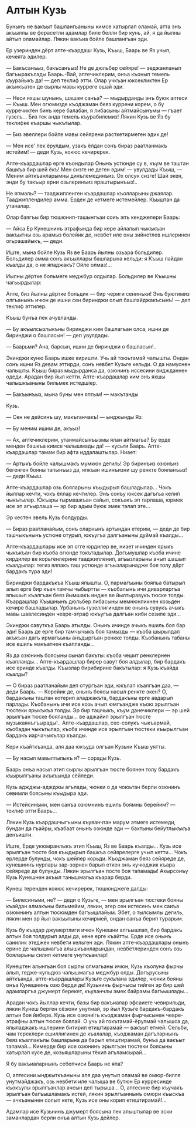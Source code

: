 # Алтын Кузь

Бунынъ не вакъыт башлангьаныны кимсе хатырлап оламай, атта энъ акъыллы ве ферасетли адамлар биле белли бир кунь, ай, я да йылны айтып оламайлар.
Лякин вакъиа бойле башлангъан эди.

Ер узеринден дёрт апте-къардаш: Кузь, Къыш, Баарь ве Яз учып, кечеята эдилер.

— Бакъсанъыз, бакъсанъыз!
Не де дюльбер сейяре!
— эеджанланып багъыракълады Баарь.-Вай, аптечиклерим, онъа къонып темель къурайыкъ да!
— деп теклиф этти.
Олар учкъан юксекликтен Ер акъикъатен де сырлы мавы курреге ошай эди.

— Неси яхшы шунынъ, шашам санъа?
— мыдырданды энъ буюк аптеси — Къыш.
Мен огюмизде къоджаман беяз куррени корем, о бу курречиктен бинъ кере балабан, я либасыны айтмайсынъмы — гъает гузель...
Биз тек анда темель къурабилемиз!
Лякин Кузь ве Яз бу теклифке къаршы чыкътылар.

— Биз эвеллери бойле мавы сейярени расткетирмеген эдик де!

— Мен исе' пек ёрулдым, узакъ ёлдан сонъ бираз раатланмакъ истейим!
— деди Кузь, кокюс кечиререк.

Апте-къардашлар ерге къондылар Онынъ устюнде су в, къум ве таштан башкъа бир шей ёкъ!
Мен сизге не деген эдим!
— увулдады Къыш, — Меним айткъанларымны динълемединъиз.
Ох олсун сизге!
Шай экен, энди бу такъыр ерни озьлеринъиз яраштырынъыз!..

Не япмалы?
— тааджипленген къардашлар къолларыны джаялар.
Тааджиплендилер амма.
Ерден де кетмеге истемейлер.
Къыштан да утаналар.

Олар баягъы бир тюшюнип-ташынгъаи соиъ эпъ кенджелери Баарь:

— Айса Ер Кунешнинъ этрафында бир кере айлапып чыкъкъан вакъытны озь арамыз болейик де, невбет иле оны зийнетлев ишлеринен огьрашайыкъ, — деди.

Иште, мына бойле Кузь Яз ве Баарь йылны озьара больдилер.
Больдилер амма сонъ акъыллары башларына кельди: я Къыш пайдан къалды да, о не япаджакъ?
Ойле олмаз!...

Иылны дёртке больмеге меджбур олдылар.
Больдилер ве Къышны чагьырдылар:

Апте, биз йылны дёртке больдик — бир чериги сенинъки!
Энъ буюгимиз олгъанынъ ичюн де ишни сен биринджи олып башлайджакъсынъ!
— деп теклиф эттилер.

Къыш бунъа пек ачувланды.

— Бу акъылсызлыкъны биринджи ким башлагъан олса, ишни де биринджи о башласын!
— деп увулдады.

— Баарьми?
Ана, барсын, ишни де биринджи о башласын!..

Экинджи куню Баарь ишке киришти.
Учь ай тоюьтамай чалышты.
Ондан сонъ ишни Яз девам эттирди, сонъ невбет Кузьге кельди.
О да намуснен чалышты.
Къыш бираз мыдырданса да, озюнинъ иссесини виджданнен одеди.
Арадан бир йыл кетти.
Апте-къардашлар ким энъ яхшы чалышкъаныны бильмек истедшіер.

— Бакъынъыз, мына буны мен яптым!
— макътанды

Кузь.

— Сен не дейсинъ шу, макътанчакъ!
— ынджынды Яз:

— Бу меним ишим де, акъыз!

— Ах, аптечиклерим, утанмайсынъызмы ялан айтмагьа?
Бу ерде менден башкъа кимсе чалышмады да!
— кусьти Баарь.
Апте-къардашлар тамам бир афта иддалаштылар.
Ниает:

— Артыкъ бойле чалышмакъ мумкюн дегиль!
Эр биринъиз озюнъиз бегенген бояны тапынъыз да, япкъан ишинъизни шу ренкте бояланъыз!
— деди Къыш.

Апте-къардашлар озь бояларыны къыдырып башладылар...
Чокъ йыллар кечти, чокъ ёллар кечтилер.
Энъ сонъу юксек дагъгьа келип чыкътылар.
Юкъары тырмашкъан сайып, сокъакъ эп тарлаша, юрмек исе эп агъырлаша — эр бир адым буюк эмек талап эте...

Эр кестен эвель Кузь болдурды.

— Бираз раатланайым, сонъ оларнынъ артындан етерим, — деди де бир ташчыкънынъ устюне отурып, юкъугъа далгъаныны дуймай къалды...

Апте-къардашлары исе эп огге юрдилер ве, ниает ичинден ярыкъ чыкъкъан бир къоба огюнде токътадылар.
Догъмушлар къоба ичине кирдилер ве корьгенлерине тааджипленип, агъызларыны ачып шашып къалдылар: тегиз ялпакъ таш устюнде агъызларынадже боя толу дёрт бардакъ тура эди!

Биринджи бардакъкъа Къыш япышты.
О, пармагъыны бояпьа батырып алып ерге бир къач тамчы чыбыртты — къобапынъ ичи диварларгъа япышып къалгъан беяз йымшакъ индже ве йылтыравукъ тюске толды.
Къардашлар Къышнынъ дюльбер либасыны мемнюнликнен козьден кечире башладылар.
Урбанынъ гузеллигинден ве онынъ сувукъ ачыкъ мавы шавлесинден чевре-этраф юкъугъа далгъан киби сезиле эди...

Экинджи савуткъа Баарь атылды.
Онынъ ичинде ачыкъ ешиль боя бар эди!
Баарь де ерге бир тамчычыкъ боя тамызды — къоба шырылдап акъкъан дагъ ирмагъыны анъдыргъан ренкке толды.
Къобанынъ табаны исе ешиль макъатнен къапланды...

Яз да озюнинъ боясыны сынап бакъты: къоба чешит ренклернен къапланды...
Апте-къардашлар бирер савут боя алдылар, бир бардакъ исе еринде къалды.
Къызлар бирибирине бакътылар: я Кузь къайда къалды?

— О бираз раатланайым деп отургъан эди, юкълап къалгъан даа, — деди Баарь.
— Корейик де, онынъ боясы насыл ренкте экен?
О, бардакъны таштан котерип аладжакъта, бардакъны ерге авдарып парлады.
Къобанынъ ичи исе козь ачып юмгъандже къою эрылгъан тюстеки ярыкъкъа толды.
Эр бир ташчыкъ, къум данечиклери — эр шей эрылгъан тюске бояланды... ве аджайип эрылгъан тюсте музыкаянъгъырады!..
Апте-къардашлар, сес-солукъ чыкъармай, къобадан чыкътылар, къоба ичинде исе эрылгъан тюстеки къырылгъан бардакъ иарчачыкълар къалды.

Кери къайткъанда, аля даа юкъуда олгъан Кузьни Къыш уятты.

— Бу насыл мавылтылыкъ я?
— сорады Кузь.

Баарь онъа насыл этип сырлы эрылгъан тюсте боянен толу бардакъ къырылгъаны акъкъында сёйледи.

Кузь аджджы-аджджы агълады, чюнки о да чоюьтан берли озюнинъ севимли боясыны къыдыра эди.

— Истейсинъми, мен санъа озюмнинъ ешиль боямны берейим?
— теклиф этти Баарь...

Лякин Кузь къардашчыгъыны къуванчтан марум этмеге истемеди, бундан да гъайры, къабаат онынъ озюнде эди — бахтыны бейутлыкъкъа денъишти.

Иште, Ерде укюмранлыкъ этип Къыш, Яз ве Баарь къалды...
Кузь исе эрылгъан тюсте боя къыдырып башкъа сейярелерге учып кетти...
Чокъ ерлерде булунды, чокъ шейлер корьди.
Къоджаман беяз сейяреде де, кунешиинъ нурлары зар-зорнен барып еткен энъ кучюджик къара сейяреде де булунды.
Лякин эрылгъан посте боя тапамады!
Ахырсонъу Кузь Кунешнен акъыл танышмагьа къарар берди.

Кунеш теренден кокюс кечиререк, тюшюнджеге далды:

— Билесинъми, не?
— деди о Кузьге, — мен эрылгъан тюстеки бояны къайдан алмакъны бильмейим, лякин, эгер сен истесенъ мен саиъа озюмнинъ алтын тюсюмден багъышлайым.
Эбет, о тылсымлы дегиль, лякин мен эр йыл вакъытыны кечирмей, ондан санъа берип турарым.

Кузь бу къадар джумертлиги ичюн Кунешни алгьышлап, бир бардакъ алтын боя толдурып алды да, кене ерге къайтты.
Ерде исе онынъ саиилик этеджек невбети кельген эди.
Лякин апте-къардашлары онынъ ерине де чалышмагъа алышкъанларындан, невбетлеринден сонъ озь бояларыны силип кетмеге унуткъанлар!

Кунештен алынгьан боя сырлы олмагьаны ичюн, Кузь къолуна фырчы алып, гедже-купьдюз чалышмагъа меджбур олды.
Догърусыны айткъанда, апте-къардашлары Кузьге сукълана эдилер, чюнки бояны онъа Кунешнинъ озю берди де!
Кузьнинъ фырчысы тийген эр бир шей адамларгъа джумерт берекет, къуванчлы эмек байрамы багъышлады...

Арадан чокъ йыллар кечти, базы бир вакъиалар эфсаиеге чевирильди, лякин Кунеш берген сёзюни унутмай, эр йыл Кузьге бардакъ-бардакъ алтын боя йибере.
Кузь исе озюниігь къоджаман фырчысынен чевре-этрафны алтын тюске боялай.
О учь ай гокътамай-ёрулмай чалышса да, япыладжакъ ишлерини битирип етиштирамай — вакъыт етмей.
Сельби, чам тереклери ешиллигинен де къалалар, къоджаман дагъларнынъ беяз къалпакълы башларына да барып етиштирамай, бунъа да вакъыт тапамай...
Кимерде бир исе озюнинъ эрылгъан тюстеки боясыны хатырлап кусе де, козьяшларыны тёкип агъламсырай...

Я бу вакъиаларнынъ себепчиси Баарь не япа?

О, аптесини ынджыткъаныны аля даа унутып оламай ве омюр-билля унутмайджакъ, озь невбети иле чалыша ве бутюн Ер курресинде къокъулы эрылгъанлар ачсын деп тырыша...
О, аптесине бир къучакъ эрылгъан багъышламакъ истей, лякин эрылгъаннынъ омюри къыскъа — ачкъанынен солып кете, Кузь исе оны корип етиштирамай!...

Адамлар исе Кузьнинъ джумерт боясына пек алыштылар ве эски заманлардан берли онъа алтын Кузь дейлер.
